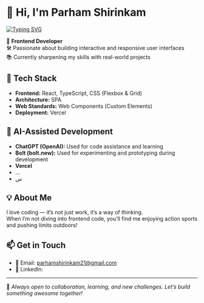 # 👋 Hi, I'm Parham Shirinkam
[![Typing SVG](https://readme-typing-svg.demolab.com/?lines=Hey+there;I'm+Parham&color=AB11ED&)](https://git.io/typing-svg)

🎯 **Frontend Developer**  
🛠️ Passionate about building interactive and responsive user interfaces  
📚 Currently sharpening my skills with real-world projects

## 🧰 Tech Stack
- **Frontend:** React, TypeScript, CSS (Flexbox & Grid)
- **Architecture:** SPA
- **Web Standards:** Web Components (Custom Elements)
- **Deployment:** Vercel

## 🧠 AI-Assisted Development
- **ChatGPT (OpenAI):** Used for code assistance and learning
- **Bolt (bolt.new):** Used for experimenting and prototyping during development
- **Vercel**
- ...
- س

## 💡 About Me
I love coding — it’s not just work, it’s a way of thinking.  
When I’m not diving into frontend code, you’ll find me enjoying action sports and pushing limits outdoors!

## 📫 Get in Touch
- 📧 Email: [parhamshirinkam21@gmail.com](mailto:parhamshirinkam21@gmail.com)
- 💼 LinkedIn:

---

💬 *Always open to collaboration, learning, and new challenges. Let’s build something awesome together!*
